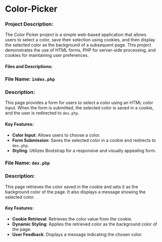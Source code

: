 # Color-Picker

### Project Description:
The Color Picker project is a simple web-based application that allows users to select a color, save their selection using cookies, and then display the selected color as the background of a subsequent page. This project demonstrates the use of HTML forms, PHP for server-side processing, and cookies for maintaining user preferences.

#### Files and Descriptions:

### File Name: `index.php`

### Description:
This page provides a form for users to select a color using an HTML color input. When the form is submitted, the selected color is saved in a cookie, and the user is redirected to `dex.php`.

#### Key Features:
- **Color Input**: Allows users to choose a color.
- **Form Submission**: Saves the selected color in a cookie and redirects to `dex.php`.
- **Styling**: Utilizes Bootstrap for a responsive and visually appealing form.

### File Name: `dex.php`

### Description:
This page retrieves the color saved in the cookie and sets it as the background color of the page. It also displays a message showing the selected color.

#### Key Features:
- **Cookie Retrieval**: Retrieves the color value from the cookie.
- **Dynamic Styling**: Applies the retrieved color as the background color of the page.
- **User Feedback**: Displays a message indicating the chosen color.
